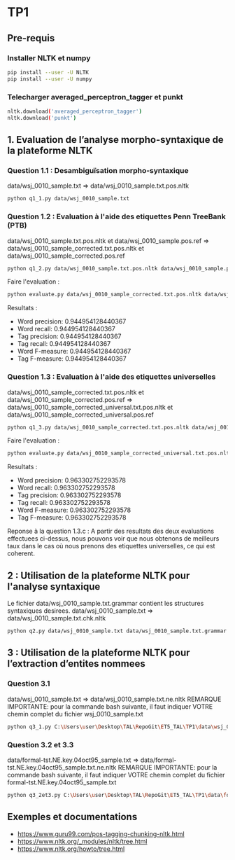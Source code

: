 # TP1

## Pre-requis

### Installer NLTK et numpy
```bash
pip install --user -U NLTK
pip install --user -U numpy
```

### Telecharger averaged_perceptron_tagger et punkt
```bash
nltk.download('averaged_perceptron_tagger')
nltk.download('punkt')
```


## 1. Evaluation de l’analyse morpho-syntaxique de la plateforme NLTK

### Question 1.1 : Desambiguïsation morpho-syntaxique
data/wsj_0010_sample.txt => data/wsj_0010_sample.txt.pos.nltk
```bash
python q1_1.py data/wsj_0010_sample.txt
```


### Question 1.2 : Evaluation à l'aide des etiquettes Penn TreeBank (PTB)
data/wsj_0010_sample.txt.pos.nltk et data/wsj_0010_sample.pos.ref => data/wsj_0010_sample_corrected.txt.pos.nltk et data/wsj_0010_sample_corrected.pos.ref
```bash
python q1_2.py data/wsj_0010_sample.txt.pos.nltk data/wsj_0010_sample.pos.ref
```

Faire l'evaluation :
```bash
python evaluate.py data/wsj_0010_sample_corrected.txt.pos.nltk data/wsj_0010_sample_corrected.pos.ref
```
Resultats :
- Word precision: 0.944954128440367
- Word recall: 0.944954128440367
- Tag precision: 0.944954128440367
- Tag recall: 0.944954128440367
- Word F-measure: 0.944954128440367
- Tag F-measure: 0.944954128440367


### Question 1.3 : Evaluation à l'aide des etiquettes universelles
data/wsj_0010_sample_corrected.txt.pos.nltk et data/wsj_0010_sample_corrected.pos.ref => data/wsj_0010_sample_corrected_universal.txt.pos.nltk et data/wsj_0010_sample_corrected_universal.pos.ref
```bash
python q1_3.py data/wsj_0010_sample_corrected.txt.pos.nltk data/wsj_0010_sample_corrected.pos.ref data/POSTags_PTB_Universal_Linux.txt
```

Faire l'evaluation :
```bash
python evaluate.py data/wsj_0010_sample_corrected_universal.txt.pos.nltk data/wsj_0010_sample_corrected_universal.pos.ref
```
Resultats :
- Word precision: 0.963302752293578
- Word recall: 0.963302752293578
- Tag precision: 0.963302752293578
- Tag recall: 0.963302752293578
- Word F-measure: 0.963302752293578
- Tag F-measure: 0.963302752293578

Reponse à la question 1.3.c :
A partir des resultats des deux evaluations effectuees ci-dessus, nous pouvons voir que nous obtenons de meilleurs taux dans le cas où nous prenons des etiquettes universelles, ce qui est coherent.


## 2 : Utilisation de la plateforme NLTK pour l'analyse syntaxique
Le fichier data/wsj_0010_sample.txt.grammar contient les structures syntaxiques desirees.
data/wsj_0010_sample.txt => data/wsj_0010_sample.txt.chk.nltk
```bash
python q2.py data/wsj_0010_sample.txt data/wsj_0010_sample.txt.grammar
```


## 3 : Utilisation de la plateforme NLTK pour l’extraction d’entites nommees

### Question 3.1
data/wsj_0010_sample.txt => data/wsj_0010_sample.txt.ne.nltk
REMARQUE IMPORTANTE: pour la commande bash suivante, il faut indiquer VOTRE chemin complet du fichier wsj_0010_sample.txt
```bash
python q3_1.py C:\Users\user\Desktop\TAL\RepoGit\ET5_TAL\TP1\data\wsj_0010_sample.txt
```

### Question 3.2 et 3.3
data/formal-tst.NE.key.04oct95_sample.txt => data/formal-tst.NE.key.04oct95_sample.txt.ne.nltk
REMARQUE IMPORTANTE: pour la commande bash suivante, il faut indiquer VOTRE chemin complet du fichier formal-tst.NE.key.04oct95_sample.txt
```bash
python q3_2et3.py C:\Users\user\Desktop\TAL\RepoGit\ET5_TAL\TP1\data\formal-tst.NE.key.04oct95_sample.txt
```


## Exemples et documentations
- https://www.guru99.com/pos-tagging-chunking-nltk.html
- https://www.nltk.org/_modules/nltk/tree.html
- https://www.nltk.org/howto/tree.html